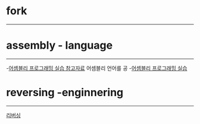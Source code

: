 # fork
***
# assembly - language
***
-<a href="https://asdf130700.github.io/asm_prog_ex/">어셈블리 프로그래밍 실습 참고자료</a>
어셈블리 언어를 공
-<a href="https://asdf130700.github.io/asm_prog_material/">어셈블리 프로그래밍 실습</a>

# reversing -enginnering
***
<a href="https://asdf130700.github.io/awesome-reversing/">리버싱</a>
